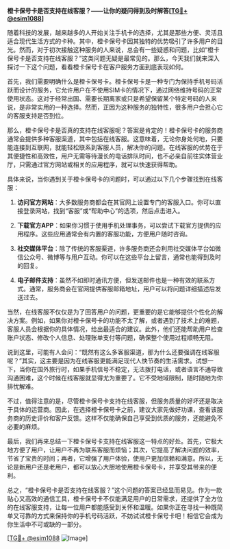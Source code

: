 **橙卡保号卡是否支持在线客服？——让你的疑问得到及时解答[[TG💪+ @esim1088](https://t.me/s/esim1088)]**

随着科技的发展，越来越多的人开始关注手机卡的选择，尤其是那些方便、灵活且适合现代生活方式的卡种。其中，橙卡保号卡因其独特的优势吸引了许多用户的目光。然而，对于初次接触这种服务的人来说，总会有一些疑惑和问题，比如“橙卡保号卡是否支持在线客服？”这类问题无疑是最常见的。那么，今天我们就来深入探讨一下这个问题，看看橙卡保号卡在客户服务方面到底表现如何。

首先，我们需要明确什么是橙卡保号卡。橙卡保号卡是一种专门为保持手机号码活跃而设计的服务，它允许用户在不使用SIM卡的情况下，通过网络维持号码的正常使用状态。这对于经常出国、需要长期离家或只是希望保留某个特定号码的人来说，是非常实用的一种选择。然而，正因为这种服务的独特性，很多用户会担心它的客服支持是否到位。

那么，橙卡保号卡是否真的支持在线客服呢？答案是肯定的！橙卡保号卡的服务商通常会提供多种客服渠道，其中包括在线客服。这意味着，无论你身处何地，只要能连接到互联网，就能轻松联系到客服人员，解决你的问题。在线客服的优势在于其便捷性和高效性，用户无需等待漫长的电话排队时间，也不必亲自前往实体营业厅，只需通过官方网站或相关的应用程序，就可以快速获得帮助。

具体来说，当你遇到关于橙卡保号卡的问题时，可以通过以下几个步骤找到在线客服：

1. **访问官方网站**：大多数服务商都会在其官网上设置专门的客服入口。你可以直接登录网站，找到“客服”或“帮助中心”的选项，然后点击进入。

2. **下载官方APP**：如果你习惯于使用手机处理事务，可以尝试下载官方提供的应用程序。这些应用通常会有内置的客服功能，方便用户随时咨询。

3. **社交媒体平台**：除了传统的客服渠道，许多服务商还会利用社交媒体平台如微信公众号、微博等与用户互动。你可以在这些平台上留言，通常也能得到及时的回复。

4. **电子邮件支持**：虽然不如即时通讯方便，但发送邮件也是一种有效的联系方式。通常，服务商会在官网提供客服邮箱地址，用户可以将问题详细描述后发送过去。

当然，在线客服不仅仅是为了回答用户的问题，更重要的是它能够提供个性化的解决方案。例如，如果你对橙卡保号卡的功能不太了解，或者遇到了技术上的难题，客服人员会根据你的具体情况，给出最适合的建议。此外，他们还能帮助用户检查账户状态、修改个人信息、处理账单支付等问题，确保整个使用过程顺畅无阻。

说到这里，可能有人会问：“既然有这么多客服渠道，那为什么还要强调在线客服呢？”其实，这主要是因为在线客服更能满足现代人快节奏的生活需求。试想一下，当你在国外旅行时，如果手机信号不稳定，无法拨打电话，或者语言不通导致沟通困难，这个时候在线客服就显得尤为重要了。它不受地域限制，随时随地为你排忧解难。

不过，值得注意的是，尽管橙卡保号卡支持在线客服，但服务质量的好坏还是取决于具体的运营商。因此，在选择橙卡保号卡之前，建议大家先做好功课，查看该服务商的历史评价和客户反馈。这样不仅能确保自己享受到优质的服务，还能避免不必要的麻烦。

最后，我们再来总结一下橙卡保号卡支持在线客服这一特点的好处。首先，它极大地方便了用户，让用户不再为联系客服而烦恼；其次，它提高了解决问题的效率，节省了宝贵的时间；再者，它增强了用户体验，使用户更加信赖和满意。所以，无论是新用户还是老用户，都可以放心大胆地使用橙卡保号卡，并享受其带来的便利。

总之，“橙卡保号卡是否支持在线客服？”这个问题的答案已经显而易见。作为一款贴心又高效的通信工具，橙卡保号卡不仅能满足用户的日常需求，还提供了全方位的在线客服支持，让每一位用户都能感受到关怀和温暖。如果你正在寻找一种既简单又可靠的方式来保持你的手机号码活跃，不妨试试橙卡保号卡吧！相信它会成为你生活中不可或缺的一部分。

[[TG💪+ @esim1088](https://t.me/s/esim1088) ![Image](https://i.postimg.cc/4NQfJmqS/Snipaste-2025-05-13-00-14-12.png)]